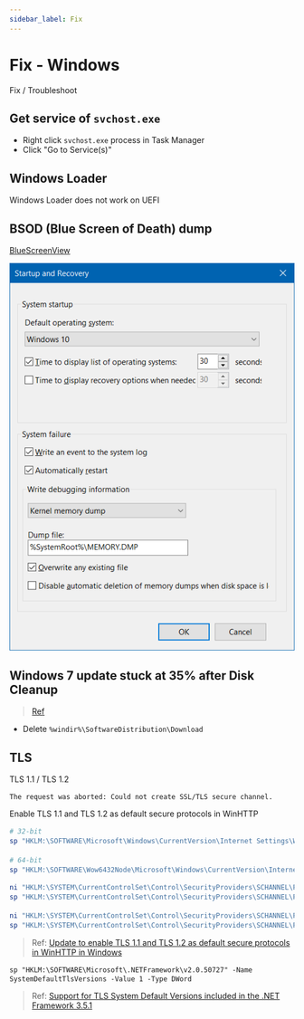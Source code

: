 ```yaml
---
sidebar_label: Fix
---
```


# Fix - Windows

Fix / Troubleshoot

## Get service of `svchost.exe`

- Right click `svchost.exe` process in Task Manager
- Click "Go to Service(s)"

## Windows Loader

Windows Loader does not work on UEFI

## BSOD (Blue Screen of Death) dump

[BlueScreenView](https://www.nirsoft.net/utils/blue_screen_view.html)

![BSOD Dump](img/bsod-dump.png)

## Windows 7 update stuck at 35% after Disk Cleanup

> [Ref](https://www.thewindowsclub.com/software-distribution-folder-in-windows)

- Delete `%windir%\SoftwareDistribution\Download`

## TLS

TLS 1.1 / TLS 1.2

```
The request was aborted: Could not create SSL/TLS secure channel.
```

Enable TLS 1.1 and TLS 1.2 as default secure protocols in WinHTTP

```powershell title="Administrator PowerShell"
# 32-bit
sp "HKLM:\SOFTWARE\Microsoft\Windows\CurrentVersion\Internet Settings\WinHttp" -Name DefaultSecureProtocols -Value 0x00000A00 -Type DWord

# 64-bit
sp "HKLM:\SOFTWARE\Wow6432Node\Microsoft\Windows\CurrentVersion\Internet Settings\WinHttp" -Name DefaultSecureProtocols -Value 0x00000A00 -Type DWord
```

```powershell title="Administrator PowerShell"
ni "HKLM:\SYSTEM\CurrentControlSet\Control\SecurityProviders\SCHANNEL\Protocols\TLS 1.1\Client" -Force
sp "HKLM:\SYSTEM\CurrentControlSet\Control\SecurityProviders\SCHANNEL\Protocols\TLS 1.1\Client" -Name DisabledByDefault -Value 0 -Type DWord

ni "HKLM:\SYSTEM\CurrentControlSet\Control\SecurityProviders\SCHANNEL\Protocols\TLS 1.2\Client" -Force
sp "HKLM:\SYSTEM\CurrentControlSet\Control\SecurityProviders\SCHANNEL\Protocols\TLS 1.2\Client" -Name DisabledByDefault -Value 0 -Type DWord
```

> Ref: [Update to enable TLS 1.1 and TLS 1.2 as default secure protocols in WinHTTP in Windows](https://support.microsoft.com/en-US/topic/update-to-enable-tls-1-1-and-tls-1-2-as-default-secure-protocols-in-winhttp-in-windows-c4bd73d2-31d7-761e-0178-11268bb10392)

```
sp "HKLM:\SOFTWARE\Microsoft\.NETFramework\v2.0.50727" -Name SystemDefaultTlsVersions -Value 1 -Type DWord
```

> Ref: [Support for TLS System Default Versions included in the .NET Framework 3.5.1](https://support.microsoft.com/en-us/topic/support-for-tls-system-default-versions-included-in-the-net-framework-3-5-1-on-windows-7-sp1-and-server-2008-r2-sp1-5ef38dda-8e6c-65dc-c395-62d2df58715a)

